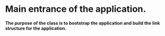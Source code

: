 # Main entrance of the application.

#### The purpose of the class is to bootstrap the application and build the link structure for the application.